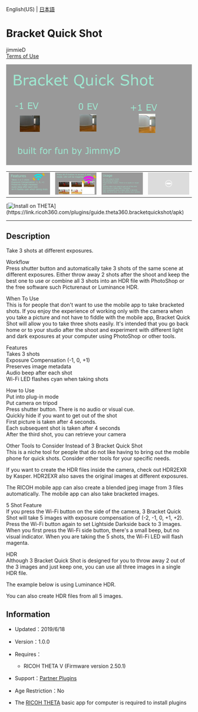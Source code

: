 English(US) | [日本語](README.ja.md)

# Bracket Quick Shot
jimmieD  
[Terms of Use](https://www.apache.org/licenses/LICENSE-2.0.html)

<div align="center">
 <img src="1.png">

 <table>
  <tr>
   <td><img src="2.png"></td>
   <td><img src="3.png"></td>
   <td><img src="4.png"></td>
   <td><img src="../../resources/common/img/noimg.png"></td>
  </tr>
 </table>
</div>

[![Install on THETA](https://assets.ricoh360.com/image/upload/v1/front/theta/install-button.svg?)](https://link.ricoh360.com/plugins/guide.theta360.bracketquickshot/apk)

***

## Description
Take 3 shots at different exposures.  
  
Workflow  
Press shutter button and automatically take 3 shots of the same scene at different exposures. Either throw away 2 shots after the shoot and keep the best one to use or combine all 3 shots into an HDR file with PhotoShop or the free software such Picturenaut or Luminance HDR.  
  
When To Use  
This is for people that don't want to use the mobile app to take bracketed shots. If you enjoy the experience of working only with the camera when you take a picture and not have to fiddle with the mobile app, Bracket Quick Shot will allow you to take three shots easily. It's intended that you go back home or to your studio after the shoot and experiment with different light and dark exposures at your computer using PhotoShop or other tools.  
  
Features  
Takes 3 shots  
Exposure Compensation (-1, 0, +1)  
Preserves image metadata  
Audio beep after each shot  
Wi-Fi LED flashes cyan when taking shots  
  
How to Use  
Put into plug-in mode  
Put camera on tripod  
Press shutter button. There is no audio or visual cue.  
Quickly hide if you want to get out of the shot  
First picture is taken after 4 seconds.  
Each subsequent shot is taken after 4 seconds  
After the third shot, you can retrieve your camera  
  
Other Tools to Consider Instead of 3 Bracket Quick Shot  
This is a niche tool for people that do not like having to bring out the mobile phone for quick shots. Consider other tools for your specific needs.  
  
If you want to create the HDR files inside the camera, check out HDR2EXR by Kasper. HDR2EXR also saves the original images at different exposures.  
  
The RICOH mobile app can also create a blended jpeg image from 3 files automatically. The mobile app can also take bracketed images.
  
5 Shot Feature  
If you press the Wi-Fi button on the side of the camera, 3 Bracket Quick Shot will take 5 images with exposure compensation of (-2, -1, 0, +1, +2). Press the Wi-Fi button again to set Lightside Darkside back to 3 images. When you first press the Wi-Fi side button, there's a small beep, but no visual indicator. When you are taking the 5 shots, the Wi-Fi LED will flash magenta.  
  
HDR  
Although 3 Bracket Quick Shot is designed for you to throw away 2 out of the 3 images and just keep one, you can use all three images in a single HDR file.  
  
The example below is using Luminance HDR.  
  
You can also create HDR files from all 5 images.  
  
  
## Information
  * Updated：2019/6/18
  * Version：1.0.0
  * Requires：
    * RICOH THETA V (Firmware version 2.50.1)
  * Support：[Partner Plugins](https://community.theta360.guide/c/theta-api-usage/plugin)
  * Age Restriction：No

* The [RICOH THETA](https://theta360.com/ja/about/application/pc.html#app-detail-01) basic app for computer is required to install plugins

